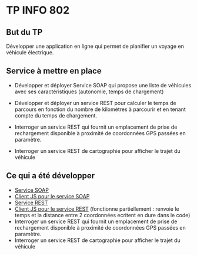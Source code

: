 # TP INFO 802

## But du TP

Développer une application en ligne qui permet de planifier un voyage en véhicule électrique.

## Service à mettre en place

- Développer et déployer Service SOAP qui propose une liste de véhicules avec ses caractéristiques (autonomie, temps de
  chargement)

- Développer et déployer un service REST pour calculer le temps de parcours en fonction du nombre de kilomètres à
  parcourir et en tenant compte du temps de chargement.

- Interroger un service REST qui fournit un emplacement de prise de rechargement disponible à proximité de coordonnées
  GPS passées en paramètre.
- Interroger un service REST de cartographie pour afficher le trajet du véhicule

## Ce qui a été développer

- [Service SOAP](https://github.com/harisriss/SOAPServer)
- [Client JS pour le service SOAP](https://github.com/harisriss/ClientJS)
- [Service REST](https://github.com/harisriss/TravelTimeRESTAPI)
- [Client JS pour le service REST](https://github.com/harisriss/ClientRestJS) (fonctionne partiellement : renvoie le
  temps et la distance entre 2 coordonnées ecritent en dure dans le code)
- Interroger un service REST qui fournit un emplacement de prise de rechargement disponible à proximité de coordonnées
  GPS passées en paramètre.
- Interroger un service REST de cartographie pour afficher le trajet du véhicule

